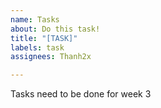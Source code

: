 ```yaml
---
name: Tasks
about: Do this task!
title: "[TASK]"
labels: task
assignees: Thanh2x

---
```


Tasks need to be done for week 3
